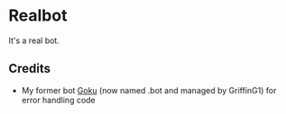 # Realbot
It's a real bot.

## Credits
* My former bot [Goku](https://github.com/GriffinG1/.bot) (now named .bot and managed by GriffinG1) for error handling code